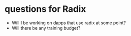 # questions for Radix

- Will I be working on dapps that use radix at some point?
- Will there be any training budget?
